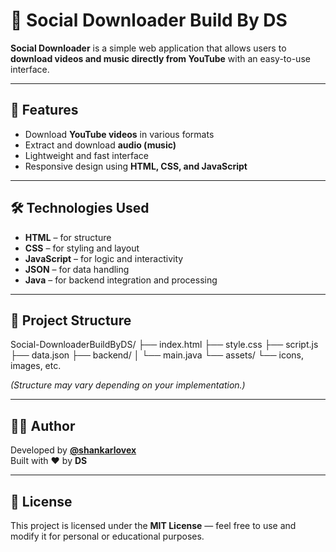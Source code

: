 # 🎵 Social Downloader Build By DS

**Social Downloader** is a simple web application that allows users to **download videos and music directly from YouTube** with an easy-to-use interface.

---

## 🚀 Features
- Download **YouTube videos** in various formats  
- Extract and download **audio (music)**  
- Lightweight and fast interface  
- Responsive design using **HTML, CSS, and JavaScript**

---

## 🛠️ Technologies Used
- **HTML** – for structure  
- **CSS** – for styling and layout  
- **JavaScript** – for logic and interactivity  
- **JSON** – for data handling  
- **Java** – for backend integration and processing

---

## 📂 Project Structure
Social-DownloaderBuildByDS/
├── index.html
├── style.css
├── script.js
├── data.json
├── backend/
│ └── main.java
└── assets/
└── icons, images, etc.

*(Structure may vary depending on your implementation.)*

---

## 👨‍💻 Author
Developed by [**@shankarlovex**](https://github.com/shankarlovex)  
Built with ❤️ by **DS**

---

## 📄 License
This project is licensed under the **MIT License** — feel free to use and modify it for personal or educational purposes.
